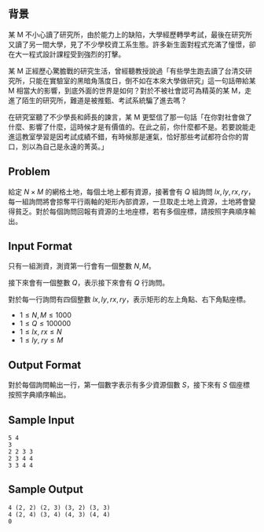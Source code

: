 ## 背景 ##

某 M 不小心讀了研究所，由於能力上的缺陷，大學經歷轉學考試，最後在研究所又讀了另一間大學，見了不少學校資工系生態。許多新生面對程式充滿了憧憬，卻在大一程式設計課程受到強烈的打擊。

某 M 正經歷心驚膽戰的研究生活，曾經聽教授說過「有些學生跑去讀了台清交研究所，只能在實驗室的黑暗角落度日，倒不如在本來大學做研究」這一句話帶給某 M 相當大的影響，到底外面的世界是如何？對於不被社會認可為精英的某 M，走進了陌生的研究所，難道是被推甄、考試系統騙了進去嗎？

在研究室聽了不少學長和師長的諫言，某 M 更堅信了那一句話「在你對社會做了什麼、影響了什麼，這時候才是有價值的。在此之前，你什麼都不是。若要說能走進這教室學習是因考試成績不錯，有時候那是運氣，恰好那些考試都符合你的胃口，別以為自己是永遠的菁英。」

## Problem ##

給定 $N \times M$ 的網格土地，每個土地上都有資源，接著會有 $Q$ 組詢問 $lx, ly, rx, ry$，每一組詢問將會掠奪平行兩軸的矩形內部資源，一旦取走土地上資源，土地將會變得貧乏。對於每個詢問回報有資源的土地座標，若有多個座標，請按照字典順序輸出。

## Input Format ##

只有一組測資，測資第一行會有一個整數 $N, M$。

接下來會有一個整數 $Q$，表示接下來會有 $Q$ 行詢問。

對於每一行詢問有四個整數 $lx, ly, rx, ry$，表示矩形的左上角點、右下角點座標。

* $1 \le N, M \le 1000$
* $1 \le Q \le 100000$
* $1 \le lx, \; rx \le N$
* $1 \le ly, \; ry \le M$

## Output Format ##

對於每個詢問輸出一行，第一個數字表示有多少資源個數 $S$，接下來有 $S$ 個座標按照字典順序輸出。

## Sample Input ##

```
5 4
3
2 2 3 3
2 3 4 4
3 3 4 4
```

## Sample Output ##

```
4 (2, 2) (2, 3) (3, 2) (3, 3)
4 (2, 4) (3, 4) (4, 3) (4, 4)
0
```